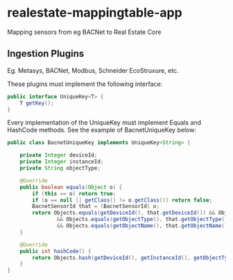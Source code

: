 # realestate-mappingtable-app
Mapping sensors from eg BACNet to Real Estate Core

## Ingestion Plugins
Eg. Metasys, BACNet, Modbus, Schneider EcoStruxure, etc.

These plugins must implement the following interface:

```java
public interface UniqueKey<T> {
    T getKey();
}
```
Every implementation of the UniqueKey must implement Equals and HashCode methods.
See the example of BacnetUniqueKey below:
```java 
public class BacnetUniqueKey implements UniqueKey<String> {

    private Integer deviceId;
    private Integer instanceId;
    private String objectType;

    @Override
    public boolean equals(Object o) {
        if (this == o) return true;
        if (o == null || getClass() != o.getClass()) return false;
        BacnetSensorId that = (BacnetSensorId) o;
        return Objects.equals(getDeviceId(), that.getDeviceId()) && Objects.equals(getInstanceId(), that.getInstanceId()) 
                && Objects.equals(getObjectType(), that.getObjectType()) 
                && Objects.equals(getObjectName(), that.getObjectName());
    }

    @Override
    public int hashCode() {
        return Objects.hash(getDeviceId(), getInstanceId(), getObjectType(), getObjectName());
    }
}
```

